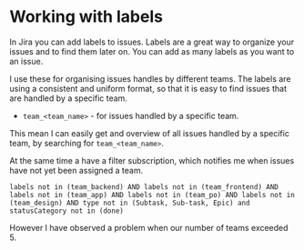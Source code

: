 # Working with labels

In Jira you can add labels to issues. Labels are a great way to organize your issues and to find them later on. You can add as many labels as you want to an issue.

I use these for organising issues handles by different teams. The labels are using a consistent and uniform format, so that it is easy to find issues that are handled by a specific team.

- `team_<team_name>` - for issues handled by a specific team.

This mean I can easily get and overview of all issues handled by a specific team, by searching for `team_<team_name>`.

At the same time a have a filter subscription, which notifies me when issues have not yet been assigned a team.

```jql
labels not in (team_backend) AND labels not in (team_frontend) AND labels not in (team_app) AND labels not in (team_po) AND labels not in (team_design) AND type not in (Subtask, Sub-task, Epic) and statusCategory not in (done)
```

However I have observed a problem when our number of teams exceeded 5.
